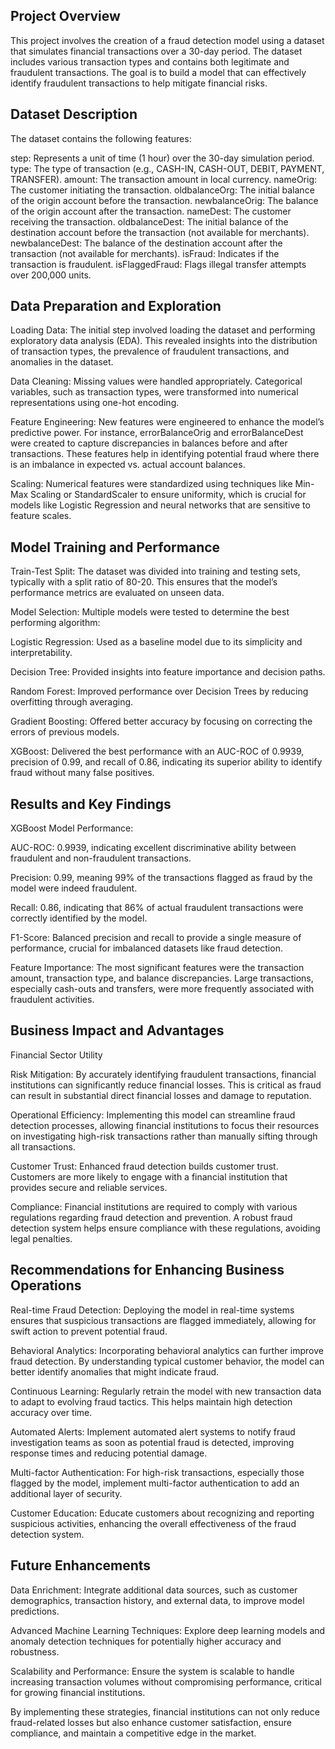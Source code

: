 ## Project Overview
This project involves the creation of a fraud detection model using a dataset that simulates financial transactions over a 30-day period. The dataset includes various transaction types and contains both legitimate and fraudulent transactions. The goal is to build a model that can effectively identify fraudulent transactions to help mitigate financial risks.

## Dataset Description
The dataset contains the following features:

step: Represents a unit of time (1 hour) over the 30-day simulation period.
type: The type of transaction (e.g., CASH-IN, CASH-OUT, DEBIT, PAYMENT, TRANSFER).
amount: The transaction amount in local currency.
nameOrig: The customer initiating the transaction.
oldbalanceOrg: The initial balance of the origin account before the transaction.
newbalanceOrig: The balance of the origin account after the transaction.
nameDest: The customer receiving the transaction.
oldbalanceDest: The initial balance of the destination account before the transaction (not available for merchants).
newbalanceDest: The balance of the destination account after the transaction (not available for merchants).
isFraud: Indicates if the transaction is fraudulent.
isFlaggedFraud: Flags illegal transfer attempts over 200,000 units.

## Data Preparation and Exploration

Loading Data: The initial step involved loading the dataset and performing exploratory data analysis (EDA). This revealed insights into the distribution of transaction types, the prevalence of fraudulent transactions, and anomalies in the dataset.

Data Cleaning: Missing values were handled appropriately. Categorical variables, such as transaction types, were transformed into numerical representations using one-hot encoding.

Feature Engineering: New features were engineered to enhance the model’s predictive power. For instance, errorBalanceOrig and errorBalanceDest were created to capture discrepancies in balances before and after transactions. These features help in identifying potential fraud where there is an imbalance in expected vs. actual account balances.

Scaling: Numerical features were standardized using techniques like Min-Max Scaling or StandardScaler to ensure uniformity, which is crucial for models like Logistic Regression and neural networks that are sensitive to feature scales.

## Model Training and Performance

Train-Test Split: The dataset was divided into training and testing sets, typically with a split ratio of 80-20. This ensures that the model’s performance metrics are evaluated on unseen data.

Model Selection: Multiple models were tested to determine the best performing algorithm:

Logistic Regression: Used as a baseline model due to its simplicity and interpretability.

Decision Tree: Provided insights into feature importance and decision paths.

Random Forest: Improved performance over Decision Trees by reducing overfitting through averaging.

Gradient Boosting: Offered better accuracy by focusing on correcting the errors of previous models.

XGBoost: Delivered the best performance with an AUC-ROC of 0.9939, precision of 0.99, and recall of 0.86, indicating its superior ability to identify fraud without many false positives.

## Results and Key Findings

XGBoost Model Performance:

AUC-ROC: 0.9939, indicating excellent discriminative ability between fraudulent and non-fraudulent transactions.

Precision: 0.99, meaning 99% of the transactions flagged as fraud by the model were indeed fraudulent.

Recall: 0.86, indicating that 86% of actual fraudulent transactions were correctly identified by the model.

F1-Score: Balanced precision and recall to provide a single measure of performance, crucial for imbalanced datasets like fraud detection.

Feature Importance: The most significant features were the transaction amount, transaction type, and balance discrepancies. Large transactions, especially cash-outs and transfers, were more frequently associated with fraudulent activities.

## Business Impact and Advantages

Financial Sector Utility

Risk Mitigation: By accurately identifying fraudulent transactions, financial institutions can significantly reduce financial losses. This is critical as fraud can result in substantial direct financial losses and damage to reputation.

Operational Efficiency: Implementing this model can streamline fraud detection processes, allowing financial institutions to focus their resources on investigating high-risk transactions rather than manually sifting through all transactions.

Customer Trust: Enhanced fraud detection builds customer trust. Customers are more likely to engage with a financial institution that provides secure and reliable services.

Compliance: Financial institutions are required to comply with various regulations regarding fraud detection and prevention. A robust fraud detection system helps ensure compliance with these regulations, avoiding legal penalties.

## Recommendations for Enhancing Business Operations

Real-time Fraud Detection: Deploying the model in real-time systems ensures that suspicious transactions are flagged immediately, allowing for swift action to prevent potential fraud.

Behavioral Analytics: Incorporating behavioral analytics can further improve fraud detection. By understanding typical customer behavior, the model can better identify anomalies that might indicate fraud.

Continuous Learning: Regularly retrain the model with new transaction data to adapt to evolving fraud tactics. This helps maintain high detection accuracy over time.

Automated Alerts: Implement automated alert systems to notify fraud investigation teams as soon as potential fraud is detected, improving response times and reducing potential damage.

Multi-factor Authentication: For high-risk transactions, especially those flagged by the model, implement multi-factor authentication to add an additional layer of security.

Customer Education: Educate customers about recognizing and reporting suspicious activities, enhancing the overall effectiveness of the fraud detection system.

## Future Enhancements

Data Enrichment: Integrate additional data sources, such as customer demographics, transaction history, and external data, to improve model predictions.

Advanced Machine Learning Techniques: Explore deep learning models and anomaly detection techniques for potentially higher accuracy and robustness.

Scalability and Performance: Ensure the system is scalable to handle increasing transaction volumes without compromising performance, critical for growing financial institutions.

By implementing these strategies, financial institutions can not only reduce fraud-related losses but also enhance customer satisfaction, ensure compliance, and maintain a competitive edge in the market.






